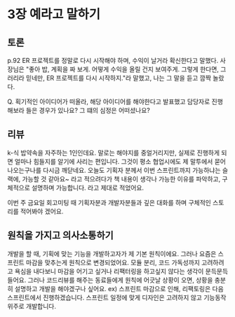 # 3장 예라고 말하기

## 토론

p.92
ER 프로젝트를 정말로 다시 시작해야 하며, 수익이 날거라 확신한다고 말했다.
사장님은 "좋아 밥, 계획을 짜 보게. 어떻게 수익을 올릴 건지 보여주게. 그렇게 한다면, 그러리라 믿네만, ER 프로젝트를 다시 시작하지."라 말했고, 나는 그 말을 듣고 깜짝 놀랐다.

Q. 획기적인 아이디어가 떠올라, 해당 아이디어를 해야한다고 발표했고 담당자로 진행해보라 들은 경우가 있나요?
그 떄의 심정은 어떠셨나요?

## 리뷰

k-식 밥약속을 자주하는 1인인데요. 말로는 해야지를 중얼거리지만, 실제로 진행하게 되면 얼마나 힘들지를 알기에 사리는 편입니다. 그것이 평소 협업시에도 제 말투에서 묻어나오는구나를 다시금 깨닫네요.
오늘도 기획자 분께서 이번 스프린트까지 가능하냐는 슬랙에, 가능할 것 같아요~ 라고 적으려다가 책 내용이 생각나 가능한 이유를 파악하고, 구체적으로 설명하며 가능합니다. 라고 제대로 적었어요.

이번 주 금요일 회고미팅 때 기획자분과 개발자분들과 깊은 대화를 하며 구체적인 스토리를 적어봐야 겠어요.

## 원칙을 가지고 의사소통하기

개발을 할 때, 기획에 맞는 기능을 개발하고자가 제 기본 원칙이에요. 그러나 요즘은 스프린트 마감을 맞추는게 원칙으로 변경되었어요. 모듈 분리, 코드 가독성까지 고려하려고 욕심을 내다보니 마감을 어기고 싶거나 리팩터링을 하고싶지 않다는 생각이 문득문득 들어요. 그러나 코드리뷰를 해주는 동료들에게 원칙에 어긋날 상황이 오면, 상황을 충분히 설명하고 개발을 해야겠구나 싶어요.
ex) 스프린트 마감으로 인해, 리팩토링은 다음 스프린트에서 진행하겠습니다. 스프린트 일정에 맞게 디자인은 고려하지 않고 기능동작 위주로 개발합니다.
